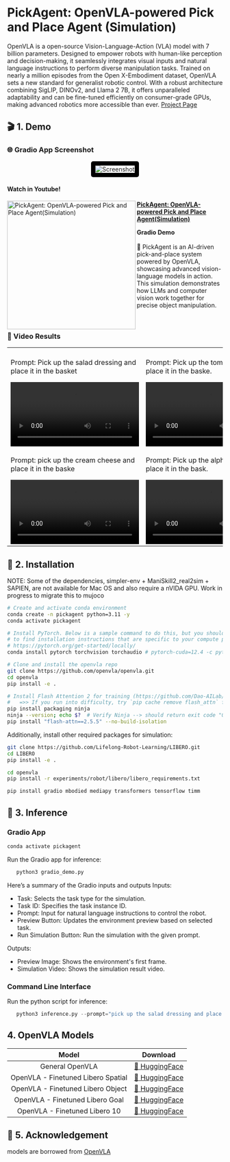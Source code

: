 # PickAgent: OpenVLA-powered Pick and Place Agent (Simulation)
OpenVLA is a open-source Vision-Language-Action (VLA) model with 7 billion parameters. Designed to empower robots with human-like perception and decision-making, it seamlessly integrates visual inputs and natural language instructions to perform diverse manipulation tasks. Trained on nearly a million episodes from the Open X-Embodiment dataset, OpenVLA sets a new standard for generalist robotic control. With a robust architecture combining SigLIP, DINOv2, and Llama 2 7B, it offers unparalleled adaptability and can be fine-tuned efficiently on consumer-grade GPUs, making advanced robotics more accessible than ever. [Project Page](https://openvla.github.io/)

## 🎬 1. Demo 
### 🌐 Gradio App Screenshot
<p align="center">
  <img src="https://github.com/user-attachments/assets/96928b5c-f683-4c75-b3ed-72b0f18dce92" alt="Screenshot" style="border: 10px solid black; border-radius: 5px;"/>
</p>

#### Watch in Youtube!
<p align="left">
<a href="https://www.youtube.com/watch?v=MvPEy6JLu94" title="PickAgent: OpenVLA-powered Pick and Place Agent(Simulation)"><img src="https://github.com/user-attachments/assets/2ee55647-412e-4522-b56b-2d4db4026c74" alt="PickAgent: OpenVLA-powered Pick and Place Agent(Simulation)" width="300px" align="left" /></a>
<a href="https://youtu.be/watch?v=MvPEy6JLu94" title="PickAgent: OpenVLA-powered Pick and Place Agent(Simulation)"><strong>PickAgent: OpenVLA-powered Pick and Place Agent(Simulation)</strong></a>
<div><strong>Gradio Demo</strong></div>
<br/>🚀 PickAgent is an AI-driven pick-and-place system powered by OpenVLA, showcasing advanced vision-language models in action. This simulation demonstrates how LLMs and computer vision work together for precise object manipulation.</p>

<br/>

### 🎥 Video Results
</div>
<table class="center">
  <tr style="font-weight: bolder;text-align:center;">
        <td width="50%"><b></b></td>
        <td width="50%"><b></b></td>
  </tr>
  <tr>
    <td>
      <p>Prompt: Pick up the salad dressing and place it in the basket</p>
      <video src=https://github.com/user-attachments/assets/0672d86a-1397-45c8-bc89-9d7577fc1156 controls preload></video>    
    </td>
    <td>
       <p>Prompt: Pick up the tomato sauce and place it in the baske.</p>
      <video src=https://github.com/user-attachments/assets/56dd3c51-f049-4430-b523-da94d571a6f1 controls preload></video>    
    </td>
  </tr>
   <tr>
    <td>
      <p>Prompt: pick up the cream cheese and place it in the baske</p>
      <video src=https://github.com/user-attachments/assets/e2bad8d3-ab93-44c2-80bd-1ebbb7db186d controls preload></video>    
    </td>
    <td>
       <p>Prompt: Pick up the alphabet soup and place it in the bask.</p>
      <video src=https://github.com/user-attachments/assets/aa1ba68b-c8e1-446b-b65e-2724ff72ed2f controls preload></video>    
    </td>
   
  </tr>

</table>


## 🔧 2. Installation
NOTE: Some of the dependencies, simpler-env + ManiSkill2_real2sim + SAPIEN, are not available for Mac OS and also require a nVIDA GPU. Work in progress to migrate this to mujoco

```bash
# Create and activate conda environment
conda create -n pickagent python=3.11 -y
conda activate pickagent

# Install PyTorch. Below is a sample command to do this, but you should check the following link
# to find installation instructions that are specific to your compute platform:
# https://pytorch.org/get-started/locally/
conda install pytorch torchvision torchaudio # pytorch-cuda=12.4 -c pytorch -c nvidia -y  # UPDATE ME!

# Clone and install the openvla repo
git clone https://github.com/openvla/openvla.git
cd openvla
pip install -e .

# Install Flash Attention 2 for training (https://github.com/Dao-AILab/flash-attention)
#   =>> If you run into difficulty, try `pip cache remove flash_attn` first
pip install packaging ninja
ninja --version; echo $?  # Verify Ninja --> should return exit code "0"
pip install "flash-attn==2.5.5" --no-build-isolation
```
Additionally, install other required packages for simulation:
```bash
git clone https://github.com/Lifelong-Robot-Learning/LIBERO.git
cd LIBERO
pip install -e .

cd openvla
pip install -r experiments/robot/libero/libero_requirements.txt

pip install gradio mbodied mediapy transformers tensorflow timm
```

## 🚀 3. Inference
### Gradio App
```bash
conda activate pickagent
```

Run the Gradio app for inference:
```python
   python3 gradio_demo.py
```
Here’s a summary of the Gradio inputs and outputs
Inputs:
 - Task: Selects the task type for the simulation.
 - Task ID: Specifies the task instance ID.
 - Prompt: Input for natural language instructions to control the robot.
 - Preview Button: Updates the environment preview based on selected task.
 - Run Simulation Button: Run the simulation with the given prompt.

Outputs:
 - Preview Image: Shows the environment's first frame.
 - Simulation Video: Shows the simulation result video.


### Command Line Interface
Run the python script for inference:
```python
   python3 inference.py --prompt="pick up the salad dressing and place it in the basket" --task="libero_object" --task_id=2 --image_resize=1024 --output_video="outputs/videos"
```

## 4. OpenVLA Models

<div align="center">

|      **Model**      | **Download**                                                                   |
| :-----------------: | ------------------------------------------------------------------------------ |
| General OpenVLA | [🤗 HuggingFace](https://huggingface.co/openvla/openvla-7b)  |
| OpenVLA - Finetuned Libero Spatial | [🤗 HuggingFace](https://huggingface.co/manycore-research/SpatialLM-Qwen-0.5B) |
| OpenVLA - Finetuned Libero Object | [🤗 HuggingFace](https://huggingface.co/openvla/openvla-7b-finetuned-libero-object) |
| OpenVLA - Finetuned Libero Goal | [🤗 HuggingFace](https://huggingface.co/openvla/openvla-7b-finetuned-libero-goal) |
| OpenVLA - Finetuned Libero 10 | [🤗 HuggingFace](https://huggingface.co/openvla/openvla-7b-finetuned-libero-10) |
</div>

## 🙏 5. Acknowledgement
models are borrowed from [OpenVLA](https://openvla.github.io/)

